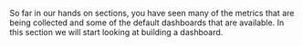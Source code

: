 So far in our hands on sections, you have seen many of the metrics that are being collected and some of the default dashboards that are available. In this section we will start looking at building a dashboard.
